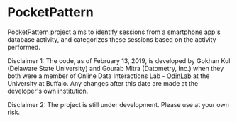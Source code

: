 # PocketPattern

PocketPattern project aims to identify sessions from a smartphone app's database activity, and categorizes these sessions based on the activity performed.


Disclaimer 1: The code, as of February 13, 2019, is developed by Gokhan Kul (Delaware State University) and Gourab Mitra (Datometry, Inc.) when they both were a member of Online Data Interactions Lab - [OdinLab](https://odin.cse.buffalo.edu) at the University at Buffalo. Any changes after this date are made at the developer's own institution.

Disclaimer 2: The project is still under development. Please use at your own risk.